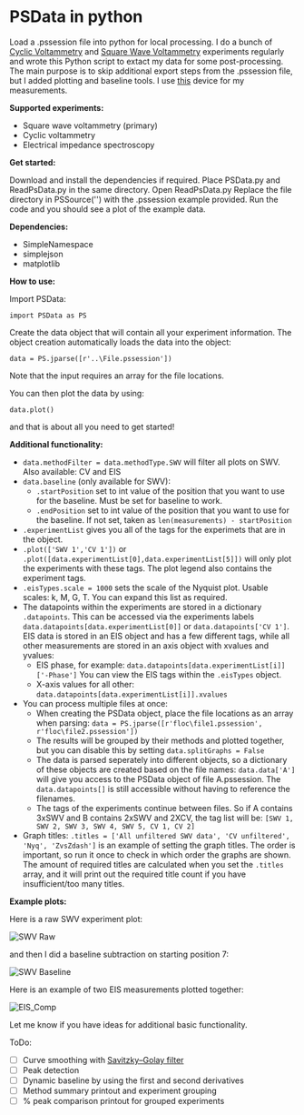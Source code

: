 # PSData in python
 Load a .pssession file into python for local processing.
 I do a bunch of [Cyclic Voltammetry](https://en.wikipedia.org/wiki/Cyclic_voltammetry) and [Square Wave Voltammetry](https://en.wikipedia.org/wiki/Squarewave_voltammetry) experiments regularly and wrote this Python script to extact my data for some post-processing. The main purpose is to skip additional export steps from the .pssession file, but I added plotting and baseline tools. I use [this](https://www.palmsens.com/product/palmsens4/) device for my measurements.
 
 **Supported experiments:**
 - Square wave voltammetry (primary)
 - Cyclic voltammetry
 - Electrical impedance spectroscopy
 
 **Get started:**
 
 Download and install the dependencies if required.
 Place PSData.py and ReadPsData.py in the same directory.
 Open ReadPsData.py
 Replace the file directory in PSSource('') with the .pssession example provided.
 Run the code and you should see a plot of the example data.
 
 **Dependencies:**
  - SimpleNamespace
  - simplejson
  - matplotlib

**How to use:**

Import PSData:
```
import PSData as PS
```

Create the data object that will contain all your experiment information. The object creation automatically loads the data into the object:
```
data = PS.jparse([r'..\File.pssession'])
```
Note that the input requires an array for the file locations.

You can then plot the data by using:
```
data.plot()
```

and that is about all you need to get started!

**Additional functionality:**
- ```data.methodFilter = data.methodType.SWV``` will filter all plots on SWV. Also available: CV and EIS
- ```data.baseline``` (only available for SWV):
  - ```.startPosition``` set to int value of the position that you want to use for the baseline. Must be set for baseline to work.
  - ```.endPosition``` set to int value of the position that you want to use for the baseline. If not set, taken as ```len(measurements) - startPosition```
- ```.experimentList``` gives you all of the tags for the experimets that are in the object.
- ```.plot(['SWV 1','CV 1'])``` or ```.plot([data.experimentList[0],data.experimentList[5]])``` will only plot the experiments with these tags. The plot legend also contains the experiment tags.
- ```.eisTypes.scale = 1000``` sets the scale of the Nyquist plot. Usable scales: k, M, G, T. You can expand this list as required.
- The datapoints within the experiments are stored in a dictionary ```.datapoints```. This can be accessed via the experiments labels ```data.datapoints[data.experimentList[0]]``` or ```data.datapoints['CV 1']```. EIS data is stored in an EIS object and has a few different tags, while all other measurements are stored in an axis object with xvalues and yvalues:
  - EIS phase, for example: ```data.datapoints[data.experimentList[i]]['-Phase']``` You can view the EIS tags within the ```.eisTypes``` object.
  - X-axis values for all other: ```data.datapoints[data.experimentList[i]].xvalues```
- You can process multiple files at once:
  - When creating the PSData object, place the file locations as an array when parsing: ```data = PS.jparse([r'floc\file1.pssession', r'floc\file2.pssession'])```
  - The results will be grouped by their methods and plotted together, but you can disable this by setting ```data.splitGraphs = False```
  - The data is parsed seperately into different objects, so a dictionary of these objects are created based on the file names: ```data.data['A']``` will give you access to the PSData object of file A.pssession. The ```data.datapoints[]``` is still accessible without having to reference the filenames.
  - The tags of the experiments continue between files. So if A contains 3xSWV and B contains 2xSWV and 2XCV, the tag list will be: ```[SWV 1, SWV 2, SWV 3, SWV 4, SWV 5, CV 1, CV 2]```
- Graph titles: ```.titles = ['All unfiltered SWV data', 'CV unfiltered', 'Nyq', 'ZvsZdash']``` is an example of setting the graph titles. The order is important, so run it once to check in which order the graphs are shown. The amount of required titles are calculated when you set the ```.titles``` array, and it will print out the required title count if you have insufficient/too many titles.

**Example plots:**

Here is a raw SWV experiment plot:

![SWV Raw](https://user-images.githubusercontent.com/45431675/109668244-a7b75000-7b79-11eb-8dc4-b5c7c48f60fa.png)

and then I did a baseline subtraction on starting position 7:

![SWV Baseline](https://user-images.githubusercontent.com/45431675/109668187-95d5ad00-7b79-11eb-8362-1b34b6ae43ad.png)

Here is an example of two EIS measurements plotted together:

![EIS_Comp](https://user-images.githubusercontent.com/45431675/109689101-a3952d80-7b8d-11eb-9017-28dbb52d56c2.png)

Let me know if you have ideas for additional basic functionality.

ToDo:
- [ ] Curve smoothing with [Savitzky–Golay filter](https://en.wikipedia.org/wiki/Savitzky%E2%80%93Golay_filter)
- [ ] Peak detection
- [ ] Dynamic baseline by using the first and second derivatives
- [ ] Method summary printout and experiment grouping
- [ ] % peak comparison printout for grouped experiments
